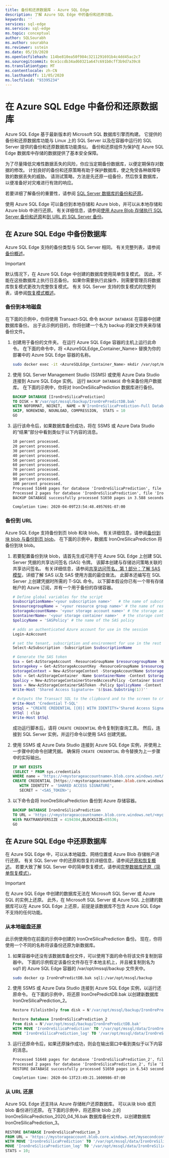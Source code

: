 ```yaml
---
title: 备份和还原数据库 - Azure SQL Edge
description: 了解 Azure SQL Edge 中的备份和还原功能。
keywords: ''
services: sql-edge
ms.service: sql-edge
ms.topic: conceptual
author: SQLSourabh
ms.author: sourabha
ms.reviewer: sstein
ms.date: 05/19/2020
ms.openlocfilehash: 114be810ea50f984c3211291691b4c4dd45ac2c7
ms.sourcegitcommit: 0ce1ccdb34ad60321a647c691b0cff3b9d7a39c8
ms.translationtype: MT
ms.contentlocale: zh-CN
ms.lasthandoff: 11/05/2020
ms.locfileid: "93395234"
---
```

# <a name="back-up-and-restore-databases-in-azure-sql-edge"></a>在 Azure SQL Edge 中备份和还原数据库 

Azure SQL Edge 基于最新版本的 Microsoft SQL 数据库引擎而构建。 它提供的备份和还原数据库功能与 Linux 上的 SQL Server 以及在容器中运行的 SQL Server 提供的备份和还原数据库功能类似。 备份和还原组件为保护在 Azure SQL Edge 数据库中存储的数据提供了基本安全保障。 

为了尽量降低灾难性数据丢失的风险，你应当定期备份数据库，以便定期保存对数据的修改。 计划良好的备份和还原策略有助于保护数据库，使之免受各种故障导致的数据丢失的威胁。 请测试策略，方法是先还原一组备份，然后恢复数据库，以便准备好对灾难进行有效的响应。

若要详细了解备份的重要性，请参阅 [SQL Server 数据库的备份和还原](/sql/relational-databases/backup-restore/back-up-and-restore-of-sql-server-databases/)。

使用 Azure SQL Edge 可以备份到本地存储和 Azure blob，并可以从本地存储和 Azure blob 中进行还原。 有关详细信息，请参阅[使用 Azure Blob 存储执行 SQL Server 备份和还原](/sql/relational-databases/backup-restore/sql-server-backup-and-restore-with-microsoft-azure-blob-storage-service/)和[到 URL 的 SQL Server 备份](/sql/relational-databases/backup-restore/sql-server-backup-to-url)。

## <a name="back-up-a-database-in-azure-sql-edge"></a>在 Azure SQL Edge 中备份数据库

Azure SQL Edge 支持的备份类型与 SQL Server 相同。 有关完整列表，请参阅[备份概述](/sql/relational-databases/backup-restore/backup-overview-sql-server/)。

> [!IMPORTANT] 
> 默认情况下，在 Azure SQL Edge 中创建的数据库使用简单恢复模式。 因此，不能在这些数据库上执行日志备份。 如果你需要执行此操作，则需要管理员将数据库恢复模式更改为完整恢复模式。 有关 SQL Server 支持的恢复模式的完整列表，请参阅[恢复模式概述](/sql/relational-databases/backup-restore/recovery-models-sql-server#RMov)。

### <a name="back-up-to-local-disk"></a>备份到本地磁盘

在下面的示例中，你将使用 Transact-SQL 命令 `BACKUP DATABASE` 在容器中创建数据库备份。 出于此示例的目的，你将创建一个名为 backup 的新文件夹来存储备份文件。

1. 创建用于备份的文件夹。 在运行 Azure SQL Edge 容器的主机上运行此命令。 在下面的命令中，将 <AzureSQLEdge_Container_Name> 替换为你的部署中的 Azure SQL Edge 容器的名称。

    ```bash
    sudo docker exec -it <AzureSQLEdge_Container_Name> mkdir /var/opt/mssql/backup
    ```

2. 使用 SQL Server Management Studio (SSMS) 或使用 Azure Data Studio 连接到 Azure SQL Edge 实例。 运行 `BACKUP DATABASE` 命令来备份用户数据库。 在下面的示例中，你将对 IronOreSilicaPrediction 数据库进行备份。

    ```sql
    BACKUP DATABASE [IronOreSilicaPrediction] 
    TO DISK = N'/var/opt/mssql/backup/IronOrePredictDB.bak' 
    WITH NOFORMAT, NOINIT,  NAME = N'IronOreSilicaPrediction-Full Database Backup', 
    SKIP, NOREWIND, NOUNLOAD, COMPRESSION,  STATS = 10
    GO
    ```

3. 运行该命令后，如果数据库备份成功，将在 SSMS 或 Azure Data Studio 的“结果”部分中看到类似于以下内容的消息。

    ```txt
    10 percent processed.
    20 percent processed.
    30 percent processed.
    40 percent processed.
    50 percent processed.
    60 percent processed.
    70 percent processed.
    80 percent processed.
    90 percent processed.
    100 percent processed.
    Processed 51648 pages for database 'IronOreSilicaPrediction', file 'IronOreSilicaPrediction' on file 1.
    Processed 2 pages for database 'IronOreSilicaPrediction', file 'IronOreSilicaPrediction_log' on file 1.
    BACKUP DATABASE successfully processed 51650 pages in 3.588 seconds (112.461 MB/sec).

    Completion time: 2020-04-09T23:54:48.4957691-07:00
    ```

### <a name="back-up-to-url"></a>备份到 URL

Azure SQL Edge 支持备份到页 blob 和块 blob。 有关详细信息，请参阅[备份到块 blob 与备份到页 blob](/sql/relational-databases/backup-restore/sql-server-backup-to-url#blockbloborpageblob)。 在下面的示例中，数据库 IronOreSilicaPrediction 将备份到块 blob。 

1. 若要配置备份到块 blob，请首先生成可用于在 Azure SQL Edge 上创建 SQL Server 凭据的共享访问签名 (SAS) 令牌。 该脚本创建与存储访问策略关联的共享访问签名。 有关详细信息，请参阅[共享访问签名，第 1 部分：了解 SAS 模型](../storage/common/storage-sas-overview.md)，详细了解 SAS 以及 SAS 使用方面的最佳做法。 此脚本还编写在 SQL Server 上创建凭据时所需的 T-SQL 命令。 以下脚本假设你已有一个带有存储帐户的 Azure 订阅，并有一个用于备份的存储容器。

    ```PowerShell
    # Define global variables for the script  
    $subscriptionName='<your subscription name>'   # the name of subscription name you will use
    $resourcegroupName = '<your resource group name>' # the name of resource group you will use
    $storageAccountName= '<your storage account name>' # the storage account name you will use for backups
    $containerName= '<your storage container name>'  # the storage container name to which you will attach the SAS policy with its SAS token  
    $policyName = 'SASPolicy' # the name of the SAS policy  

    # adds an authenticated Azure account for use in the session
    Login-AzAccount

    # set the tenant, subscription and environment for use in the rest of
    Select-AzSubscription -Subscription $subscriptionName

    # Generate the SAS token
    $sa = Get-AzStorageAccount -ResourceGroupName $resourcegroupName -Name $storageAccountName 
    $storagekey = Get-AzStorageAccountKey -ResourceGroupName $resourcegroupName -Name $storageAccountName 
    $storageContext = New-AzStorageContext -StorageAccountName $storageAccountName -StorageAccountKey $storagekey[0].Value
    $cbc = Get-AzStorageContainer -Name $containerName -Context $storageContext
    $policy = New-AzStorageContainerStoredAccessPolicy -Container $containerName -Policy $policyName -Context $storageContext -ExpiryTime $(Get-Date).ToUniversalTime().AddYears(10) -Permission "rwld"
    $sas = New-AzStorageContainerSASToken -Policy $policyName -Context $storageContext -Container $containerName
    Write-Host 'Shared Access Signature= '$($sas.Substring(1))''

    # Outputs the Transact SQL to the clipboard and to the screen to create the credential using the Shared Access Signature  
    Write-Host 'Credential T-SQL'  
    $tSql = "CREATE CREDENTIAL [{0}] WITH IDENTITY='Shared Access Signature', SECRET='{1}'" -f $cbc.CloudBlobContainer.Uri.AbsoluteUri,$sas.Substring(1)
    $tSql | clip  
    Write-Host $tSql
    ```

    成功运行脚本后，请将 `CREATE CREDENTIAL` 命令复制到查询工具。 然后，连接到 SQL Server 实例，并运行命令以使用 SAS 创建凭据。

2. 使用 SSMS 或 Azure Data Studio 连接到 Azure SQL Edge 实例，并使用上一步骤中的命令创建凭据。 确保将 `CREATE CREDENTIAL` 命令替换为上一步骤中的实际输出。

    ```sql
    IF NOT EXISTS  
    (SELECT * FROM sys.credentials
    WHERE name = 'https://<mystorageaccountname>.blob.core.windows.net/<mystorageaccountcontainername>')  
    CREATE CREDENTIAL [https://<mystorageaccountname>.blob.core.windows.net/<mystorageaccountcontainername>]
       WITH IDENTITY = 'SHARED ACCESS SIGNATURE',  
       SECRET = '<SAS_TOKEN>';
    ```

3. 以下命令会将 IronOreSilicaPrediction 备份到 Azure 存储容器。

    ```sql
    BACKUP DATABASE IronOreSilicaPrediction
    TO URL = 'https://<mystorageaccountname>.blob.core.windows.net/<mycontainername>/IronOreSilicaPrediction.bak'
    With MAXTRANSFERSIZE = 4194304,BLOCKSIZE=65536;  
    GO
    ```

## <a name="restore-a-database-in-azure-sql-edge"></a>在 Azure SQL Edge 中还原数据库

在 Azure SQL Edge 中，可以从本地磁盘、网络位置或 Azure Blob 存储帐户进行还原。 有关 SQL Server 中的还原和恢复的详细信息，请参阅[还原和恢复概述](/sql/relational-databases/backup-restore/restore-and-recovery-overview-sql-server)。 若要大致了解 SQL Server 中的简单恢复模式，请参阅[完整数据库还原（简单恢复模式）](/sql/relational-databases/backup-restore/complete-database-restores-simple-recovery-model)。

> [!IMPORTANT] 
> 在 Azure SQL Edge 中创建的数据库无法在 Microsoft SQL Server 或 Azure SQL 的实例上还原。 此外，在 Microsoft SQL Server 或 Azure SQL 上创建的数据库可以在 Azure SQL Edge 上还原，前提是该数据库不包含 Azure SQL Edge 不支持的任何功能。 

### <a name="restore-from-a-local-disk"></a>从本地磁盘还原

此示例使用你在前面的示例中创建的 IronOreSilicaPrediction 备份。 现在，你将使用一个不同的名称将该备份还原为新数据库。

1. 如果容器中还没有该数据库备份文件，可以使用下面的命令将该文件复制到容器中。 下面的示例假定该备份文件存在于本地主机上，并且被复制到名为 sql1 的 Azure SQL Edge 容器的 /var/opt/mssql/backup 文件夹中。

    ```bash
    sudo docker cp IronOrePredictDB.bak sql1:/var/opt/mssql/backup
    ```

2. 使用 SSMS 或 Azure Data Studio 连接到 Azure SQL Edge 实例，以运行还原命令。 在下面的示例中，将还原 IronOrePredictDB.bak 以创建新数据库 IronOreSilicaPrediction_2。

    ```sql
    Restore FilelistOnly from disk = N'/var/opt/mssql/backup/IronOrePredictDB.bak'

    Restore Database IronOreSilicaPrediction_2
    From disk = N'/var/opt/mssql/backup/IronOrePredictDB.bak'
    WITH MOVE 'IronOreSilicaPrediction' TO '/var/opt/mssql/data/IronOreSilicaPrediction_Primary_2.mdf',
    MOVE 'IronOreSilicaPrediction_log' TO '/var/opt/mssql/data/IronOreSilicaPrediction_Primary_2.ldf'
    ```

3. 运行还原命令后，如果还原操作成功，则会在输出窗口中看到类似于以下内容的消息。 

    ```txt
    Processed 51648 pages for database 'IronOreSilicaPrediction_2', file 'IronOreSilicaPrediction' on file 1.
    Processed 2 pages for database 'IronOreSilicaPrediction_2', file 'IronOreSilicaPrediction_log' on file 1.
    RESTORE DATABASE successfully processed 51650 pages in 6.543 seconds (61.670 MB/sec).

    Completion time: 2020-04-13T23:49:21.1600986-07:00
    ```

### <a name="restore-from-url"></a>从 URL 还原

Azure SQL Edge 还支持从 Azure 存储帐户还原数据库。 可以从块 blob 或页 blob 备份进行还原。 在下面的示例中，将还原块 blob 上的 IronOreSilicaPrediction_2020_04_16.bak 数据库备份文件，以创建数据库 IronOreSilicaPrediction_3。

```sql
RESTORE DATABASE IronOreSilicaPrediction_3
FROM URL = 'https://mystorageaccount.blob.core.windows.net/mysecondcontainer/IronOreSilicaPrediction_2020_04_16.bak'
WITH MOVE 'IronOreSilicaPrediction' TO '/var/opt/mssql/data/IronOreSilicaPrediction_Primary_3.mdf', 
MOVE 'IronOreSilicaPrediction_log' TO '/var/opt/mssql/data/IronOreSilicaPrediction_Primary_3.ldf',
STATS = 10;
```